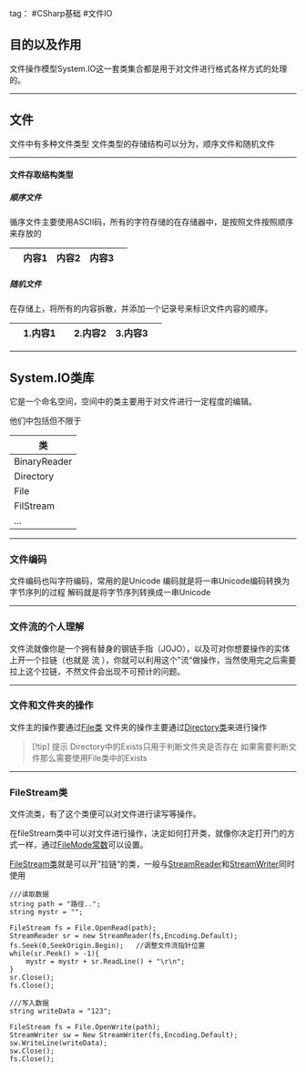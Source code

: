 tag： #CSharp基础 #文件IO 


## 目的以及作用

文件操作模型System.IO这一套类集合都是用于对文件进行格式各样方式的处理的。


***

## 文件

文件中有多种文件类型
文件类型的存储结构可以分为，顺序文件和随机文件

***
#### 文件存取结构类型
##### 顺序文件

循序文件主要使用ASCII码，所有的字符存储的在存储器中，是按照文件按照顺序来存放的

|     | 内容1 | 内容2 | 内容3 |     |
| --- | --- | --- | --- | --- |

##### 随机文件

在存储上，将所有的内容拆散，并添加一个记录号来标识文件内容的顺序。

|     | 1.内容1 |     | 2.内容2 | 3.内容3 |     |
| --- | ----- | --- | ----- | ----- | --- |

***

## System.IO类库

它是一个命名空间，空间中的类主要用于对文件进行一定程度的编辑。

他们中包括但不限于

| 类            |
| ------------ |
| BinaryReader |
| Directory    |
| File         |
| FilStream    |
| ...          |

***

### 文件编码

文件编码也叫字符编码，常用的是Unicode
编码就是将一串Unicode编码转换为字节序列的过程
解码就是将字节序列转换成一串Unicode

***

### 文件流的个人理解

文件流就像你是一个拥有替身的钢链手指（JOJO），以及可对你想要操作的实体上开一个拉链（也就是  流  ），你就可以利用这个”流“做操作，当然使用完之后需要拉上这个拉链，不然文件会出现不可预计的问题。

***

### 文件和文件夹的操作

文件主的操作要通过[File类]()
文件夹的操作主要通过[Directory类](https://learn.microsoft.com/zh-cn/dotnet/api/system.io.directory?view=net-8.0)来进行操作


> [!tip] 提示
> Directory中的Exists只用于判断文件夹是否存在
> 如果需要判断文件那么需要使用File类中的Exists


***
### FileStream类

文件流类，有了这个类便可以对文件进行读写等操作。

在fileStream类中可以对文件进行操作，决定如何打开类，就像你决定打开门的方式一样，通过[FileMode常数](https://learn.microsoft.com/zh-cn/dotnet/api/system.io.filemode?view=net-8.0)可以设置。

[FileStream类](https://learn.microsoft.com/zh-cn/dotnet/api/system.io.filestream?view=net-8.0)就是可以开”拉链“的类，一般与[StreamReader](https://learn.microsoft.com/zh-cn/dotnet/api/system.io.streamreader?view=net-8.0)和[StreamWriter](https://learn.microsoft.com/zh-cn/dotnet/api/system.io.streamwriter?view=net-8.0)同时使用
```
///读取数据
string path = "路径..";
string mystr = "";

FileStream fs = File.OpenRead(path);
StreamReader sr = new StreamReader(fs,Encoding.Default);
fs.Seek(0,SeekOrigin.Begin);   //调整文件流指针位置
while(sr.Peek() > -1){
	mystr = mystr + sr.ReadLine() + "\r\n";
}
sr.Close();
fs.Close();

///写入数据
string writeData = "123";

FileStream fs = File.OpenWrite(path);
StreamWriter sw = New StreamWriter(fs,Encoding.Default);
sw.WriteLine(writeData);
sw.Close();
fs.Close();
```